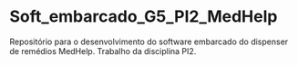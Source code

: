 # Soft_embarcado_G5_PI2_MedHelp
Repositório para o desenvolvimento do software embarcado do dispenser de remédios MedHelp. Trabalho da disciplina PI2.
